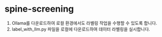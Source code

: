 # spine-screening
1. Ollama를 다운로드하여 로컬 환경에서도 라벨링 작업을 수행할 수 있도록 합니다.
2. label_with_llm.py 파일을 로컬에 다운로드하여 데이터 라벨링을 실시합니다.
